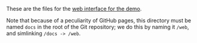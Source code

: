 These are the files for the [web interface for the demo](https://blockchain-voting.rdancer.org).

Note that because of a peculiarity of GitHub pages, this directory must be named `docs` in the root of the Git repository; we do this by naming it `/web`, and simlinking `/docs -> /web`.